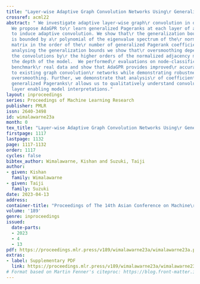 ```yaml
---
title: "Layer-wise Adaptive Graph Convolution Networks Using\r Generalized Pagerank"
crossref: acml22
abstract: " We investigate adaptive layer-wise graph\r convolution in deep GCN models.
  We propose AdaGPR to\r learn generalized Pageranks at each layer of a GCNII\r network
  to induce adaptive convolution. We show that\r the generalization bound for AdaGPR
  is bounded by a\r polynomial of the eigenvalue spectrum of the\r normalized adjacency
  matrix in the order of the\r number of generalized Pagerank coefficients.  By\r
  analysing the generalization bounds we show that\r oversmoothing depends on both
  the convolutions by\r the higher orders of the normalized adjacency matrix\r and
  the depth of the model.  We performed\r evaluations on node-classification using
  benchmark\r real data and show that AdaGPR provides improved\r accuracies compared
  to existing graph convolution\r networks while demonstrating robustness against\r
  oversmoothing. Further, we demonstrate that analysis\r of coefficients of layer-wise
  generalized Pageranks\r allows us to qualitatively understand convolution at\r each
  layer enabling model interpretations."
layout: inproceedings
series: Proceedings of Machine Learning Research
publisher: PMLR
issn: 2640-3498
id: wimalawarne23a
month: 0
tex_title: "Layer-wise Adaptive Graph Convolution Networks Using\r Generalized Pagerank"
firstpage: 1117
lastpage: 1132
page: 1117-1132
order: 1117
cycles: false
bibtex_author: Wimalawarne, Kishan and Suzuki, Taiji
author:
- given: Kishan
  family: Wimalawarne
- given: Taiji
  family: Suzuki
date: 2023-04-13
address:
container-title: "Proceedings of The 14th Asian Conference on Machine\r Learning"
volume: '189'
genre: inproceedings
issued:
  date-parts:
  - 2023
  - 4
  - 13
pdf: https://proceedings.mlr.press/v189/wimalawarne23a/wimalawarne23a.pdf
extras:
- label: Supplementary PDF
  link: https://proceedings.mlr.press/v189/wimalawarne23a/wimalawarne23a-supp.pdf
# Format based on Martin Fenner's citeproc: https://blog.front-matter.io/posts/citeproc-yaml-for-bibliographies/
---
```

